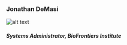 
### Jonathan DeMasi 
![alt text](https://avatars3.githubusercontent.com/u/18518055?v=3&s=460 "Jonathan DeMasi")
##### Systems Administrator, BioFrontiers Institute

